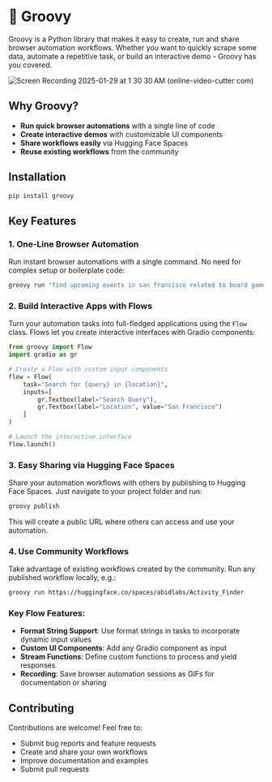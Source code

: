 # 🕺 Groovy

Groovy is a Python library that makes it easy to create, run and share browser automation workflows. Whether you want to quickly scrape some data, automate a repetitive task, or build an interactive demo - Groovy has you covered.

![Screen Recording 2025-01-29 at 1 30 30 AM (online-video-cutter com)](https://github.com/user-attachments/assets/6cb171cd-9a8a-41e2-927c-badf694595d4)


## Why Groovy?

- **Run quick browser automations** with a single line of code
- **Create interactive demos** with customizable UI components
- **Share workflows easily** via Hugging Face Spaces
- **Reuse existing workflows** from the community

## Installation

```bash
pip install groovy
```

## Key Features

### 1. One-Line Browser Automation

Run instant browser automations with a single command. No need for complex setup or boilerplate code:

```python
groovy run "find upcoming events in san francisco related to board games"
```

### 2. Build Interactive Apps with Flows

Turn your automation tasks into full-fledged applications using the `Flow` class. Flows let you create interactive interfaces with Gradio components:

```python
from groovy import Flow
import gradio as gr

# Create a Flow with custom input components
flow = Flow(
    task="Search for {query} in {location}",
    inputs=[
        gr.Textbox(label="Search Query"),
        gr.Textbox(label="Location", value="San Francisco")
    ]
)

# Launch the interactive interface
flow.launch()
```

### 3. Easy Sharing via Hugging Face Spaces

Share your automation workflows with others by publishing to Hugging Face Spaces. Just navigate to your project folder and run:

```bash
groovy publish
```

This will create a public URL where others can access and use your automation.

### 4. Use Community Workflows

Take advantage of existing workflows created by the community. Run any published workflow locally, e.g.:

```bash
groovy run https://huggingface.co/spaces/abidlabs/Activity_Finder
```

### Key Flow Features:

- **Format String Support**: Use format strings in tasks to incorporate dynamic input values
- **Custom UI Components**: Add any Gradio component as input
- **Stream Functions**: Define custom functions to process and yield responses
- **Recording**: Save browser automation sessions as GIFs for documentation or sharing


## Contributing

Contributions are welcome! Feel free to:
- Submit bug reports and feature requests
- Create and share your own workflows
- Improve documentation and examples
- Submit pull requests
